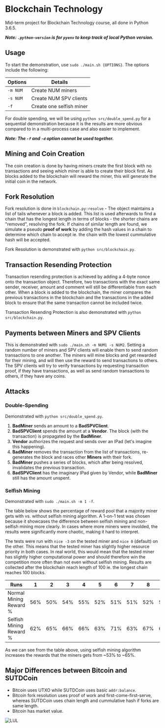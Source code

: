 # Blockchain Technology
Mid-term project for Blockchain Technology course, all done in Python 3.6.5.

___Note: `.python-version` is for `pyenv` to keep track of local Python
version.___

## Usage
To start the demonstration, use `sudo ./main.sh {OPTIONS}`. The options include
the following:

| Options   | Details                   |
|-----------|---------------------------|
| `-m NUM`  | Create NUM miners         |
| `-s NUM`  | Create NUM SPV clients    |
| `-f`      | Create one selfish miner  |

For double spending, we will be using `python src/double_spend.py` for a
sequential demonstration because it is the results are more obvious compared to
in a multi-process case and also easier to implement.

___Note: The `-f` and `-d` option cannot be used together.___

## Mining and Coin Creation

The coin creation is done by having miners create the first block with 
no transactions and seeing which miner is able to create their block 
first. As blocks added to the blockchain will reward the miner, this will 
generate the initial coin in the network.

## Fork Resolution

Fork resolution is done in `blockchain.py:resolve` - The object maintains 
a list of tails whenever a block is added. This list is used afterwards to 
find a chain that has the longest length in terms of blocks - the shorter 
chains are "removed", resolving the fork. If chains of similar length are 
found, we simulate a pseudo **proof of work** by adding the hash values in 
a chain to determine which chain to accept ie. the chain with the lowest 
cummulative hash will be accepted.

Fork Resolution is demonstrated with `python src/blockchain.py`.

## Transaction Resending Protection

Transaction resending protection is achieved by adding a 4-byte nonce onto the
transaction object. Therefore, two transactions with the exact same sender, 
receiver, amount and comment will still be differentiable from each other. 
When a block is added to the blockchain, the miner compares the previous 
transactions in the blockchain and the transactions in the added block to
ensure that the same transaction cannot be included twice.

Transaction Resending Protection is also demonstrated with 
`python src/blockchain.py`.

## Payments between Miners and SPV Clients

This is demonstrated with `sudo ./main.sh -m NUM1 -s NUM2`. 
Setting a random number of miners and SPV clients will enable them to 
send random transactions to one another. The miners will mine blocks and get
rewarded for their mining, and will then use the reward to send transactions
to others. The SPV clients will try to verify transactions by requesting
transaction proof, if they have transactions, as well as send random 
transactions to others, if they have any coins.

## Attacks

### Double-Spending

Demonstrated with `python src/double_spend.py`. 
1. **BadMiner** sends an amount to a **BadSPVClient**.
2. **BadSPVClient** spends the amount at a **Vendor**. The block 
(with the transaction) is propagated by the **BadMiner**.
3. **Vendor** authorizes the request and sends over an IPad 
(let's imagine this happening).
4. **BadMiner** removes the transaction from the list of transactions, 
re-generates the block and races other **Miners** with their fork.
5. **BadMiner** pushes a series of blocks, which after being resolved, 
invalidates the previous transaction. 
6. **BadSPVClient** has the imaginary IPad given by Vendor, while **BadMiner** 
still has the amount unspent.

### Selfish Mining

Demonstrated with `sudo ./main.sh -m 1 -f`.

The table below shows the percentage of reward pool that a majority miner gets
with vs. without selfish mining algorithm. A 1-on-1 test was chosen because it
showcases the difference between selfish mining and non-selfish mining more
clearly. In cases where more miners were involded, the results were 
significantly more chaotic, making it hard to interpret.

The tests were run with `nice -3` on the tested miner and `nice 0` (default) 
on the other. This means that the tested miner has slightly higher resource
priority in both cases. In real world, this would mean that the tested miner 
has slightly higher computational power and should therefore win the
competition more often than not even without selfish mining. Results are 
collected after the blockchain reach length of 100 ie. the longest chain 
reaches 100 blocks.

| Runs                      | 1    | 2    | 3    | 4    | 5    | 6    | 7    | 8    | Average |
|---------------------------|------|------|------|------|------|------|------|------|---------|
| Normal Mining Reward %    | 56%  | 50%  | 54%  | 55%  | 52%  | 51%  | 51%  | 52%  | 52.625% |
| Selfish Mining Reward %   | 62%  | 65%  | 66%  | 66%  | 63%  | 71%  | 63%  | 67%  | 65.375% |

As we can see from the table above, using selfish mining algorithm increases
the rewards that the miners gets from ~53% to ~65%.


## Major Differences between Bitcoin and SUTDCoin
- Bitcoin uses UTXO while SUTDCoin uses basic `addr:balance`.
- Bitcoin fork resolution uses proof of work and first-come-first-serve, 
whereas SUTDCoin uses chain length and cummulative hash if forks are same 
length.
- Bitcoin has market value.

![LUL](https://ih0.redbubble.net/image.500553700.1057/sticker,375x360-bg,ffffff.u2.png)
